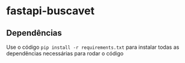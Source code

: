# fastapi-buscavet

## Dependências
Use o código ``pip install -r requirements.txt`` para instalar todas as dependências necessárias para rodar o código
